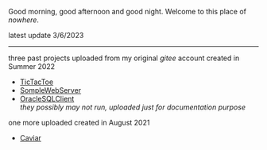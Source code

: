 Good morning, good afternoon and good night.
Welcome to this place of *nowhere*.

latest update 3/6/2023
________
three past projects uploaded from my original *gitee* account
created in Summer 2022
- [TicTacToe](https://github.com/Ting2004/TicTacToe)
- [SompleWebServer](https://github.com/Ting2004/SimpleWebServer)
- [OracleSQLClient](https://github.com/Ting2004/OracleSQLClient) <br />
*they possibly may not run, uploaded just for documentation purpose*

one more uploaded
created in August 2021
- [Caviar](https://github.com/Ting2004/Caviar)





<!---
Ting2004/Ting2004 is a ✨ special ✨ repository because its `README.md` (this file) appears on your GitHub profile.
You can click the Preview link to take a look at your changes.
--->
